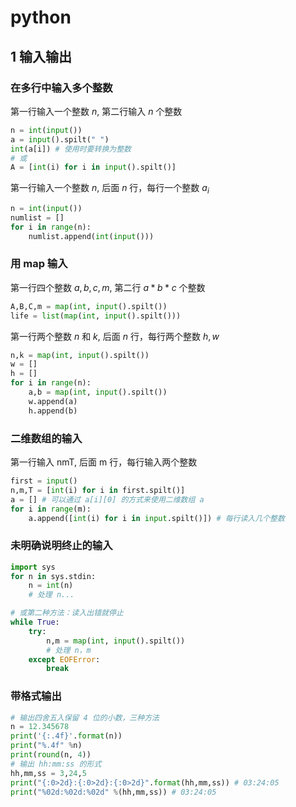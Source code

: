 # python

## 1 输入输出

### 在多行中输入多个整数

第一行输入一个整数 $n$, 第二行输入 $n$ 个整数

```python
n = int(input())
a = input().spilt(" ")
int(a[i]) # 使用时要转换为整数
# 或
A = [int(i) for i in input().spilt()]
```

第一行输入一个整数 $n$, 后面 $n$ 行，每行一个整数 $a_i$

```python
n = int(input())
numlist = []
for i in range(n):
    numlist.append(int(input()))
```

### 用 map 输入

第一行四个整数 $a,b,c,m$, 第二行 $a*b*c$ 个整数

```python
A,B,C,m = map(int, input().spilt())
life = list(map(int, input().spilt()))
```

第一行两个整数 $n$ 和 $k$, 后面 $n$ 行，每行两个整数 $h,w$

```python
n,k = map(int, input().spilt())
w = []
h = []
for i in range(n):
    a,b = map(int, input().spilt())
    w.append(a)
    h.append(b)
```

### 二维数组的输入

第一行输入 nmT, 后面 m 行，每行输入两个整数

```python
first = input()
n,m,T = [int(i) for i in first.spilt()]
a = [] # 可以通过 a[i][0] 的方式来使用二维数组 a
for i in range(m):
    a.append([int(i) for i in input.spilt()]) # 每行读入几个整数
```

### 未明确说明终止的输入

```python
import sys
for n in sys.stdin:
    n = int(n)
    # 处理 n...

# 或第二种方法：读入出错就停止
while True:
    try:
        n,m = map(int, input().spilt())
        # 处理 n，m
    except EOFError:
        break
```

### 带格式输出

```python
# 输出四舍五入保留 4 位的小数，三种方法
n = 12.345678
print('{:.4f}'.format(n))
print("%.4f" %n)
print(round(n, 4))
# 输出 hh:mm:ss 的形式
hh,mm,ss = 3,24,5
print("{:0>2d}:{:0>2d}:{:0>2d}".format(hh,mm,ss)) # 03:24:05
print("%02d:%02d:%02d" %(hh,mm,ss)) # 03:24:05
```

